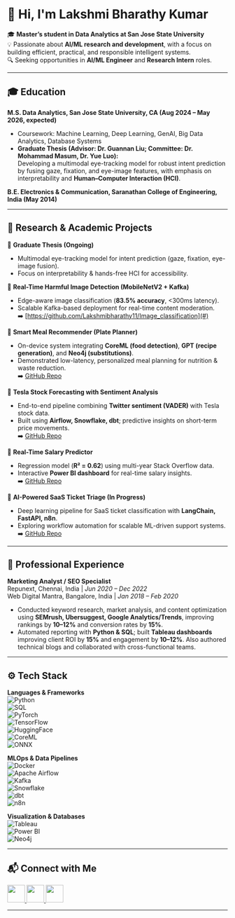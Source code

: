 # 👋 Hi, I'm Lakshmi Bharathy Kumar  

🎓 **Master’s student in Data Analytics at San Jose State University**  
💡 Passionate about **AI/ML research and development**, with a focus on building efficient, practical, and responsible intelligent systems.  
🔍 Seeking opportunities in **AI/ML Engineer** and **Research Intern** roles.  

---

## 🎓 Education  

**M.S. Data Analytics, San Jose State University, CA (Aug 2024 – May 2026, expected)**  
- Coursework: Machine Learning, Deep Learning, GenAI, Big Data Analytics, Database Systems  
- **Graduate Thesis (Advisor: Dr. Guannan Liu; Committee: Dr. Mohammad Masum, Dr. Yue Luo):**  
  Developing a multimodal eye-tracking model for robust intent prediction by fusing gaze, fixation, and eye-image features, with emphasis on interpretability and **Human–Computer Interaction (HCI)**.  

**B.E. Electronics & Communication, Saranathan College of Engineering, India (May 2014)**  

---

## 🧪 Research & Academic Projects  

🔹 **Graduate Thesis (Ongoing)**  
- Multimodal eye-tracking model for intent prediction (gaze, fixation, eye-image fusion).  
- Focus on interpretability & hands-free HCI for accessibility.  

🔹 **Real-Time Harmful Image Detection (MobileNetV2 + Kafka)**  
- Edge-aware image classification (**83.5% accuracy**, <300ms latency).  
- Scalable Kafka-based deployment for real-time content moderation.  
➡️ [https://github.com/Lakshmibharathy11/Image_classification](#)  

🔹 **Smart Meal Recommender (Plate Planner)**  
- On-device system integrating **CoreML (food detection)**, **GPT (recipe generation)**, and **Neo4j (substitutions)**.  
- Demonstrated low-latency, personalized meal planning for nutrition & waste reduction.  
➡️ [GitHub Repo](#)  

🔹 **Tesla Stock Forecasting with Sentiment Analysis**  
- End-to-end pipeline combining **Twitter sentiment (VADER)** with Tesla stock data.  
- Built using **Airflow, Snowflake, dbt**; predictive insights on short-term price movements.  
➡️ [GitHub Repo](#)  

🔹 **Real-Time Salary Predictor**  
- Regression model (**R² = 0.62**) using multi-year Stack Overflow data.  
- Interactive **Power BI dashboard** for real-time salary insights.  
➡️ [GitHub Repo](#)  

🔹 **AI-Powered SaaS Ticket Triage (In Progress)**  
- Deep learning pipeline for SaaS ticket classification with **LangChain, FastAPI, n8n**.  
- Exploring workflow automation for scalable ML-driven support systems.  
➡️ [GitHub Repo](#)  

---

## 💼 Professional Experience  

**Marketing Analyst / SEO Specialist**  
Repunext, Chennai, India | *Jun 2020 – Dec 2022*  
Web Digital Mantra, Bangalore, India | *Jan 2018 – Feb 2020*  
- Conducted keyword research, market analysis, and content optimization using **SEMrush, Ubersuggest, Google Analytics/Trends**, improving rankings by **10–12%** and conversion rates by **15%**.  
- Automated reporting with **Python & SQL**; built **Tableau dashboards** improving client ROI by **15%** and engagement by **10–12%**. Also authored technical blogs and collaborated with cross-functional teams.  

---

## ⚙️ Tech Stack  

**Languages & Frameworks**  
![Python](https://img.shields.io/badge/Python-3776AB?style=for-the-badge&logo=python&logoColor=white)  
![SQL](https://img.shields.io/badge/SQL-4479A1?style=for-the-badge&logo=postgresql&logoColor=white)  
![PyTorch](https://img.shields.io/badge/PyTorch-EE4C2C?style=for-the-badge&logo=pytorch&logoColor=white)  
![TensorFlow](https://img.shields.io/badge/TensorFlow-FF6F00?style=for-the-badge&logo=tensorflow&logoColor=white)  
![HuggingFace](https://img.shields.io/badge/HuggingFace-FFD21E?style=for-the-badge&logo=huggingface&logoColor=black)  
![CoreML](https://img.shields.io/badge/CoreML-000000?style=for-the-badge&logo=apple&logoColor=white)  
![ONNX](https://img.shields.io/badge/ONNX-005CED?style=for-the-badge&logo=onnx&logoColor=white)  

**MLOps & Data Pipelines**  
![Docker](https://img.shields.io/badge/Docker-2496ED?style=for-the-badge&logo=docker&logoColor=white)  
![Apache Airflow](https://img.shields.io/badge/Apache_Airflow-017CEE?style=for-the-badge&logo=apache-airflow&logoColor=white)  
![Kafka](https://img.shields.io/badge/Apache_Kafka-231F20?style=for-the-badge&logo=apache-kafka&logoColor=white)  
![Snowflake](https://img.shields.io/badge/Snowflake-29B5E8?style=for-the-badge&logo=snowflake&logoColor=white)  
![dbt](https://img.shields.io/badge/dbt-FF694B?style=for-the-badge&logo=dbt&logoColor=white)  
![n8n](https://img.shields.io/badge/n8n-EA4C89?style=for-the-badge&logo=n8n&logoColor=white)  

**Visualization & Databases**  
![Tableau](https://img.shields.io/badge/Tableau-E97627?style=for-the-badge&logo=tableau&logoColor=white)  
![Power BI](https://img.shields.io/badge/PowerBI-F2C811?style=for-the-badge&logo=power-bi&logoColor=black)  
![Neo4j](https://img.shields.io/badge/Neo4j-008CC1?style=for-the-badge&logo=neo4j&logoColor=white)  

---

## 📬 Connect with Me  

<a href="https://github.com/Lakshmibharathy11">
  <img src="https://cdn.jsdelivr.net/gh/devicons/devicon/icons/github/github-original.svg" width="40"/>
</a>
<a href="https://www.linkedin.com/in/lakshmi-bharathy-kumar/">
  <img src="https://cdn.jsdelivr.net/gh/devicons/devicon/icons/linkedin/linkedin-original.svg" width="40"/>
</a>
<a href="mailto:lakshmibharathyk@gmail.com">
  <img src="https://img.icons8.com/color/48/000000/gmail-new.png" width="40"/>
</a>  

---
